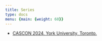 ```yaml
---
title: Series
type: docs
menu: {main: {weight: 60}}
---
```


<ul>
    <li><a href="https://cascon.ca/2024/">CASCON 2024, York University, Toronto.</a></li>
</ul>
